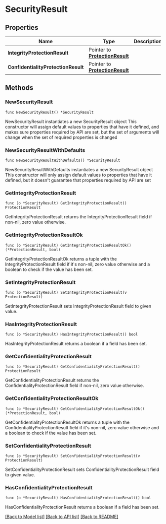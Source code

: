 # SecurityResult

## Properties

Name | Type | Description | Notes
------------ | ------------- | ------------- | -------------
**IntegrityProtectionResult** | Pointer to [**ProtectionResult**](ProtectionResult.md) |  | [optional] 
**ConfidentialityProtectionResult** | Pointer to [**ProtectionResult**](ProtectionResult.md) |  | [optional] 

## Methods

### NewSecurityResult

`func NewSecurityResult() *SecurityResult`

NewSecurityResult instantiates a new SecurityResult object
This constructor will assign default values to properties that have it defined,
and makes sure properties required by API are set, but the set of arguments
will change when the set of required properties is changed

### NewSecurityResultWithDefaults

`func NewSecurityResultWithDefaults() *SecurityResult`

NewSecurityResultWithDefaults instantiates a new SecurityResult object
This constructor will only assign default values to properties that have it defined,
but it doesn't guarantee that properties required by API are set

### GetIntegrityProtectionResult

`func (o *SecurityResult) GetIntegrityProtectionResult() ProtectionResult`

GetIntegrityProtectionResult returns the IntegrityProtectionResult field if non-nil, zero value otherwise.

### GetIntegrityProtectionResultOk

`func (o *SecurityResult) GetIntegrityProtectionResultOk() (*ProtectionResult, bool)`

GetIntegrityProtectionResultOk returns a tuple with the IntegrityProtectionResult field if it's non-nil, zero value otherwise
and a boolean to check if the value has been set.

### SetIntegrityProtectionResult

`func (o *SecurityResult) SetIntegrityProtectionResult(v ProtectionResult)`

SetIntegrityProtectionResult sets IntegrityProtectionResult field to given value.

### HasIntegrityProtectionResult

`func (o *SecurityResult) HasIntegrityProtectionResult() bool`

HasIntegrityProtectionResult returns a boolean if a field has been set.

### GetConfidentialityProtectionResult

`func (o *SecurityResult) GetConfidentialityProtectionResult() ProtectionResult`

GetConfidentialityProtectionResult returns the ConfidentialityProtectionResult field if non-nil, zero value otherwise.

### GetConfidentialityProtectionResultOk

`func (o *SecurityResult) GetConfidentialityProtectionResultOk() (*ProtectionResult, bool)`

GetConfidentialityProtectionResultOk returns a tuple with the ConfidentialityProtectionResult field if it's non-nil, zero value otherwise
and a boolean to check if the value has been set.

### SetConfidentialityProtectionResult

`func (o *SecurityResult) SetConfidentialityProtectionResult(v ProtectionResult)`

SetConfidentialityProtectionResult sets ConfidentialityProtectionResult field to given value.

### HasConfidentialityProtectionResult

`func (o *SecurityResult) HasConfidentialityProtectionResult() bool`

HasConfidentialityProtectionResult returns a boolean if a field has been set.


[[Back to Model list]](../README.md#documentation-for-models) [[Back to API list]](../README.md#documentation-for-api-endpoints) [[Back to README]](../README.md)



